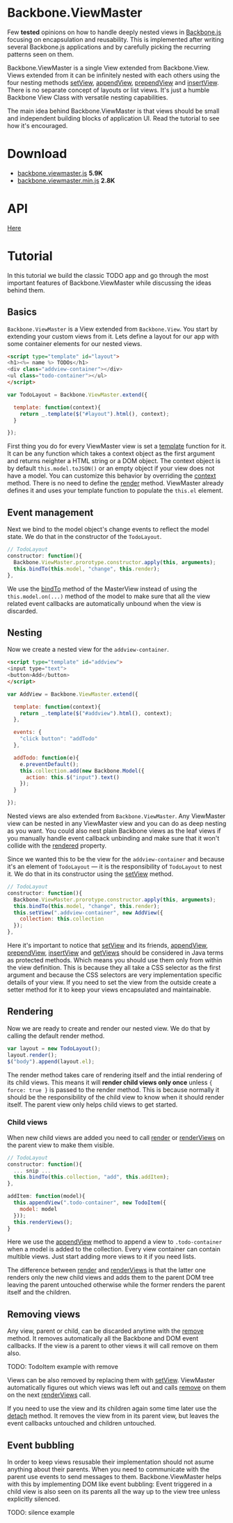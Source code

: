 
# Backbone.ViewMaster

Few **tested** opinions on how to handle deeply nested views in [Backbone.js][]
focusing on encapsulation and reusability. This is implemented after writing
several Backbone.js applications and by carefully picking the recurring
patterns seen on them.

Backbone.ViewMaster is a single View extended from Backbone.View. Views
extended from it can be infinitely nested with each others using the four
nesting methods [setView][], [appendView][], [prependView][] and
[insertView][].  There is no separate concept of layouts or list views. It's
just a humble Backbone View Class with versatile nesting capabilities.

The main idea behind Backbone.ViewMaster is that views should be small and
independent building blocks of application UI. Read the tutorial to see how
it's encouraged.


# Download

  - [backbone.viewmaster.js][dev] **5.9K**
  - [backbone.viewmaster.min.js][production] **2.8K**

# API

[Here][api]

# Tutorial

In this tutorial we build the classic TODO app and go through the most
important features of Backbone.ViewMaster while discussing the ideas behind
them.


## Basics

`Backbone.ViewMaster` is a View extended from `Backbone.View`. You start by
extending your custom views from it. Lets define a layout for our app with some
container elements for our nested views.

```html
<script type="template" id="layout">
<h1><%= name %> TODOs</h1>
<div class="addview-container"></div>
<ul class="todo-container"></ul>
</script>
```

```javascript
var TodoLayout = Backbone.ViewMaster.extend({

  template: function(context){
    return _.template($("#layout").html(), context);
  }

});
```

First thing you do for every ViewMaster view is set a [template][] function for
it.  It can be any function which takes a context object as the first argument
and returns neighter a HTML string or a DOM object. The context object is by
default `this.model.toJSON()` or an empty object if your view does not have a
model.  You can customize this behavior by overriding the [context][] method.
There is no need to define the [render][] method. ViewMaster already defines it
and uses your template function to populate the `this.el` element.

## Event management

Next we bind to the model object's change events to reflect the model state. We
do that in the constructor of the `TodoLayout`.

```javascript
// TodoLayout
constructor: function(){
  Backbone.ViewMaster.prorotype.constructor.apply(this, arguments);
  this.bindTo(this.model, "change", this.render);
},
```

We use the [bindTo][] method of the MasterView instead of using the
`this.model.on(...)` method of the model to make sure that all the view related
event callbacks are automatically unbound when the view is discarded.

## Nesting

Now we create a nested view for the `addview-container`.

```html
<script type="template" id="addview">
<input type="text">
<button>Add</button>
</script>
```

```javascript
var AddView = Backbone.ViewMaster.extend({

  template: function(context){
    return _.template($("#addview").html(), context);
  },

  events: {
    "click button": "addTodo"
  },

  addTodo: function(e){
    e.preventDefault();
    this.collection.add(new Backbone.Model({
      action: this.$("input").text()
    });
  }

});
```

Nested views are also extended from `Backbone.ViewMaster`. Any ViewMaster view
can be nested in any ViewMaster view and you can do as deep nesting as you
want. You could also nest plain Backbone views as the leaf views if you
manually handle event callback unbinding and make sure that it won't collide
with the [rendered][] property.

Since we wanted this to be the view for the `addview-container` and because
it's an element of `TodoLayout` — it is the responsibility of `TodoLayout` to
nest it.  We do that in its constructor using the [setView][] method.

```javascript
// TodoLayout
constructor: function(){
  Backbone.ViewMaster.prorotype.constructor.apply(this, arguments);
  this.bindTo(this.model, "change", this.render);
  this.setView(".addview-container", new AddView({
    collection: this.collection
  });
},
```

Here it's important to notice that [setView][] and its friends, [appendView][],
[prependView][], [insertView][] and [getViews][] should be considered in Java
terms as protected methods. Which means you should use them only from within
the view definition. This is because they all take a CSS selector as the first
argument and because the CSS selectors are very implementation specific details
of your view. If you need to set the view from the outside create a setter
method for it to keep your views encapsulated and maintainable.


## Rendering

Now we are ready to create and render our nested view. We do that by calling
the default render method.

```javascript
var layout = new TodoLayout();
layout.render();
$("body").append(layout.el);
```

The render method takes care of rendering itself and the intial rendering of
its child views. This means it will **render child views only once** unless `{
force: true }` is passed to the render method. This is because normally it
should be the responsibility of the child view to know when it should render
itself. The parent view only helps child views to get started.

### Child views

When new child views are added you need to call [render][] or [renderViews][]
on the parent view to make them visible.

```javascript
// TodoLayout
constructor: function(){
  ... snip ...
  this.bindTo(this.collection, "add", this.addItem);
},

addItem: function(model){
  this.appendView(".todo-container", new TodoItem({
    model: model
  }));
  this.renderViews();
}
```

Here we use the [appendView][] method to append a view to `.todo-container`
when a model is added to the collection. Every view container can contain
multible views. Just start adding more views to it if you need lists.

The difference between [render][] and [renderViews][] is that the latter one
renders only the new child views and adds them to the parent DOM tree leaving
the parent untouched otherwise while the former renders the parent itself and
the children.

## Removing views

Any view, parent or child, can be discarded anytime with the [remove][] method.
It removes automatically all the Backbone and DOM event callbacks. If the view
is a parent to other views it will call remove on them also.

TODO: TodoItem example with remove

Views can be also removed by replacing them with [setView][]. ViewMaster
automatically figures out which views was left out and calls [remove][] on them
on the next [renderViews][] call.

If you need to use the view and its children again some time later use the
[detach][] method. It removes the view from in its parent view, but leaves the
event callbacks untouched and children untouched.

## Event bubbling

In order to keep views resusable their implementation should not asume anything
about their parents. When you need to communicate with the parent use events to
send messages to them. Backbone.ViewMaster helps with this by implementing DOM
like event bubbling: Event triggered in a child view is also seen on its
parents all the way up to the view tree unless explicitly silenced.

TODO: silence example


[Backbone.js]: http://backbonejs.org/
[dev]: https://github.com/epeli/backbone.viewmaster/raw/master/lib/backbone.viewmaster.js
[production]: https://github.com/epeli/backbone.viewmaster/raw/master/lib/backbone.viewmaster.min.js
[api]: http://epeli.github.com/backbone.viewmaster/docs/classes/Backbone.ViewMaster.html

[setView]: http://epeli.github.com/backbone.viewmaster/docs/classes/Backbone.ViewMaster.html#method_setView
[appendView]: http://epeli.github.com/backbone.viewmaster/docs/classes/Backbone.ViewMaster.html#method_appendView
[prependView]: http://epeli.github.com/backbone.viewmaster/docs/classes/Backbone.ViewMaster.html#method_prependView
[insertView]: http://epeli.github.com/backbone.viewmaster/docs/classes/Backbone.ViewMaster.html#method_insertView
[bindTo]: http://epeli.github.com/backbone.viewmaster/docs/classes/Backbone.ViewMaster.html#method_bindTo
[template]: http://epeli.github.com/backbone.viewmaster/docs/classes/Backbone.ViewMaster.html#method_template
[render]: http://epeli.github.com/backbone.viewmaster/docs/classes/Backbone.ViewMaster.html#method_render
[renderViews]: http://epeli.github.com/backbone.viewmaster/docs/classes/Backbone.ViewMaster.html#method_renderViews
[context]: http://epeli.github.com/backbone.viewmaster/docs/classes/Backbone.ViewMaster.html#method_context
[rendered]: http://epeli.github.com/backbone.viewmaster/docs/classes/Backbone.ViewMaster.html#property_rendered
[getViews]: http://epeli.github.com/backbone.viewmaster/docs/classes/Backbone.ViewMaster.html#method_getViews
[detach]: http://epeli.github.com/backbone.viewmaster/docs/classes/Backbone.ViewMaster.html#method_detach
[remove]: http://epeli.github.com/backbone.viewmaster/docs/classes/Backbone.ViewMaster.html#method_remove


